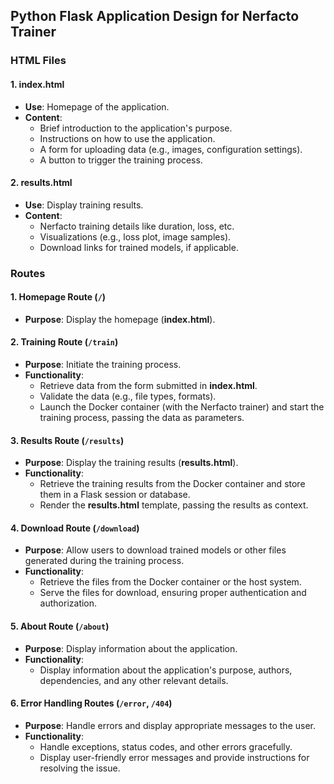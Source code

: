 ## Python Flask Application Design for Nerfacto Trainer

### HTML Files

#### 1. **index.html**
   - **Use**: Homepage of the application.
   - **Content**:
     - Brief introduction to the application's purpose.
     - Instructions on how to use the application.
     - A form for uploading data (e.g., images, configuration settings).
     - A button to trigger the training process.

#### 2. **results.html**
   - **Use**: Display training results.
   - **Content**:
     - Nerfacto training details like duration, loss, etc.
     - Visualizations (e.g., loss plot, image samples).
     - Download links for trained models, if applicable.

### Routes

#### 1. **Homepage Route** (`/`)
   - **Purpose**: Display the homepage (**index.html**).

#### 2. **Training Route** (`/train`)
   - **Purpose**: Initiate the training process.
   - **Functionality**:
     - Retrieve data from the form submitted in **index.html**.
     - Validate the data (e.g., file types, formats).
     - Launch the Docker container (with the Nerfacto trainer) and start the training process, passing the data as parameters.

#### 3. **Results Route** (`/results`)
   - **Purpose**: Display the training results (**results.html**).
   - **Functionality**:
     - Retrieve the training results from the Docker container and store them in a Flask session or database.
     - Render the **results.html** template, passing the results as context.

#### 4. **Download Route** (`/download`)
   - **Purpose**: Allow users to download trained models or other files generated during the training process.
   - **Functionality**:
     - Retrieve the files from the Docker container or the host system.
     - Serve the files for download, ensuring proper authentication and authorization.

#### 5. **About Route** (`/about`)
   - **Purpose**: Display information about the application.
   - **Functionality**:
     - Display information about the application's purpose, authors, dependencies, and any other relevant details.

#### 6. **Error Handling Routes** (`/error`, `/404`)
   - **Purpose**: Handle errors and display appropriate messages to the user.
   - **Functionality**:
     - Handle exceptions, status codes, and other errors gracefully.
     - Display user-friendly error messages and provide instructions for resolving the issue.